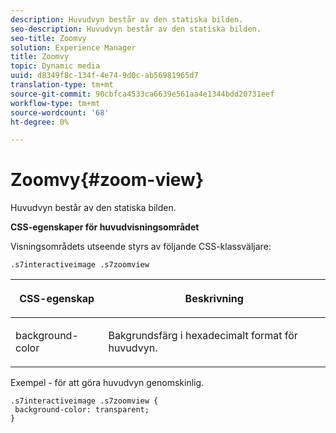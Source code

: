 ```yaml
---
description: Huvudvyn består av den statiska bilden.
seo-description: Huvudvyn består av den statiska bilden.
seo-title: Zoomvy
solution: Experience Manager
title: Zoomvy
topic: Dynamic media
uuid: d8349f8c-134f-4e74-9d0c-ab56981965d7
translation-type: tm+mt
source-git-commit: 90cbfca4533ca6639e561aa4e1344bdd20731eef
workflow-type: tm+mt
source-wordcount: '68'
ht-degree: 0%

---
```



# Zoomvy{#zoom-view}

Huvudvyn består av den statiska bilden.

<!--<a id="section_061E550C1C1D4DB2BD663A898895B38C"></a>-->

**CSS-egenskaper för huvudvisningsområdet**

Visningsområdets utseende styrs av följande CSS-klassväljare:

```
.s7interactiveimage .s7zoomview
```

<table id="table_94EE3F5BBE4547C0B4943471CEE7EDE4"> 
 <thead> 
  <tr> 
   <th colname="col1" class="entry"> <p> CSS-egenskap </p> </th> 
   <th colname="col2" class="entry"> <p>Beskrivning </p> </th> 
  </tr> 
 </thead>
 <tbody> 
  <tr> 
   <td colname="col1"> <p> <span class="codeph"> background-color  </span> </p> </td> 
   <td colname="col2"> <p> Bakgrundsfärg i hexadecimalt format för huvudvyn. </p> </td> 
  </tr> 
 </tbody> 
</table>

Exempel - för att göra huvudvyn genomskinlig.

```
.s7interactiveimage .s7zoomview { 
 background-color: transparent; 
}
```

